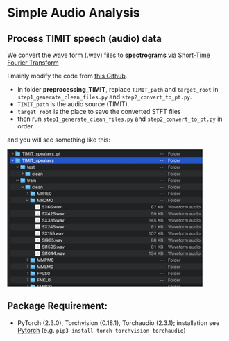 # Simple Audio Analysis

## Process TIMIT speech (audio) data
We convert the wave form (.wav) files to [**spectrograms**](https://en.wikipedia.org/wiki/Spectrogram) via [Short-Time Fourier Transform](https://en.wikipedia.org/wiki/Short-time_Fourier_transform)

I mainly modify the code from [this Github](https://github.com/hsinyilin19/Discriminator-Constrained-Optimal-Transport-Network).
- In folder **preprocessing_TIMIT**, replace `TIMIT_path` and `target_root` in `step1_generate_clean_files.py` and `step2_convert_to_pt.py`.
- `TIMIT_path` is the audio source (TIMIT).
- `target_root` is the place to save the converted STFT files
- then run `step1_generate_clean_files.py` and `step2_convert_to_pt.py` in order.
  
and you will see something like this:

<img src="./figs/folder_arrangement.png" width="450">


## Package Requirement:
- PyTorch (2.3.0), Torchvision (0.18.1), Torchaudio (2.3.1); installation see [Pytorch](https://pytorch.org/get-started/locally/) (e.g. `pip3 install torch torchvision torchaudio`)
